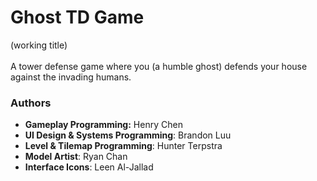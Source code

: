 # Ghost TD Game
(working title)<br><br>
A tower defense game where you (a humble ghost) defends your house against the invading humans.

### Authors
- <b>Gameplay Programming:</b> Henry Chen
- <b>UI Design & Systems Programming</b>: Brandon Luu
- <b>Level & Tilemap Programming</b>: Hunter Terpstra
- <b>Model Artist</b>: Ryan Chan
- <b>Interface Icons</b>: Leen Al-Jallad
